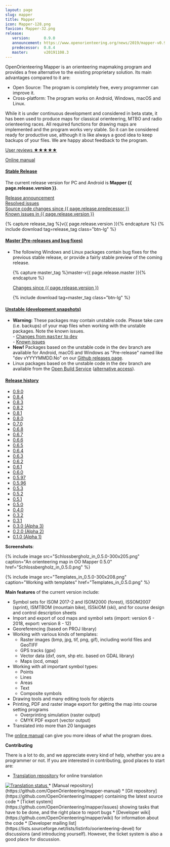 ```yaml
---
layout: page
slug: mapper
title: Mapper
icon: Mapper-128.png
favicon: Mapper-32.png
release:
   version:      0.9.0
   announcement: https://www.openorienteering.org/news/2019/mapper-v0.9.0-released
   predecessor:  0.8.4
   master:       v20191108.3
---
```


OpenOrienteering Mapper is an orienteering mapmaking program and provides a free alternative to the existing proprietary solution. Its main advantages compared to it are:
	
  * Open Source: The program is completely free, every programmer can improve it.
  * Cross-platform: The program works on Android, Windows, macOS and Linux.

While it is under continuous development and considered in beta state, it has been used to produce maps for classical orienteering, MTBO and radio orienteering races. All required functions for drawing maps are implemented and the program works very stable. So it can be considered ready for productive use, although it is like always a good idea to keep backups of your files. We are happy about feedback to the program.

[User reviews &#9733;&#9733;&#9733;&#9733;&#9733;](user-reviews.html)

[Online manual](https://www.openorienteering.org/mapper-manual/)

<div class="panel-group" id="release-selection" role="tablist" aria-multiselectable="true">
  <div class="panel panel-info">
    <div class="panel-heading" role="tab" id="heading-stable-release">
      <h4 class="panel-title">
        <a role="button" data-toggle="collapse" data-parent="#release-selection" href="#collapse-stable-release" aria-expanded="true" aria-controls="collapse-stable-release">
          Stable Release
        </a>
      </h4>
    </div>
    <div id="collapse-stable-release" class="panel-collapse collapse in" role="tabpanel" aria-labelledby="heading-stable-release">
      <div class="panel-body">
        <p>The current release version for PC and Android is <b>Mapper {{ page.release.version }}</b>.</p>
        <p><a href="{{ page.release.announcement }}">Release announcement</a>
        <br/><a href="https://github.com/OpenOrienteering/mapper/issues?q=milestone:v{{ page.release.version }}+is:closed">Resolved issues</a>
        <br/><a href="https://github.com/OpenOrienteering/mapper/compare/v{{ page.release.predecessor }}...v{{ page.release.version }}">Source code changes since {{ page.release.predecessor }}</a>
        <br/><a href="https://github.com/OpenOrienteering/mapper/issues?q=label:%22known%20issues%20v{{ page.release.version }}%22">Known issues in {{ page.release.version }}</a></p>
        {% capture release_tag %}v{{ page.release.version }}{% endcapture %}
        {% include download tag=release_tag class="btn-lg" %}
      </div>
    </div>
  </div>
  <div class="panel panel-default">
    <div class="panel-heading" role="tab" id="heading-master-release">
      <h4 class="panel-title">
        <a class="collapsed" role="button" data-toggle="collapse" data-parent="#release-selection" href="#collapse-master-release" aria-expanded="false" aria-controls="collapse-master-release">
          Master (Pre-releases and bug fixes)
        </a>
      </h4>
    </div>
    <div id="collapse-master-release" class="panel-collapse collapse panel" role="tabpanel" aria-labelledby="heading-master-release">
      <ul class="list-group">
        <li class="list-group-item">
        <p>The following Windows and Linux packages contain bug fixes for the previous stable release, or provide a fairly stable preview of the coming release.</p>
        {% capture master_tag %}master-v{{ page.release.master }}{% endcapture %}
        <p><a href="https://github.com/OpenOrienteering/mapper/compare/v{{ page.release.version }}...{{ page.release.master }}">Changes since {{ page.release.version }}</a></p>
        {% include download tag=master_tag class="btn-lg" %}
        </li>
      </ul>
    </div>
  </div>
  <div class="panel panel-danger">
    <div class="panel-heading" role="tab" id="heading-unstable-release">
      <h4 class="panel-title">
        <a class="collapsed" role="button" data-toggle="collapse" data-parent="#release-selection" href="#collapse-unstable-release" aria-expanded="false" aria-controls="collapse-unstable-release">
          Unstable (development snapshots)
        </a>
      </h4>
    </div>
    <div id="collapse-unstable-release" class="panel-collapse collapse panel" role="tabpanel" aria-labelledby="heading-unstable-release">
      <ul class="list-group">
        <li class="list-group-item">
        <b>Warning:</b> These packages may contain unstable code. Please take care (i.e. backups) of your map files when working with the unstable packages. Note the known issues.<br />
        - <a href="https://github.com/OpenOrienteering/mapper/compare/master...dev">Changes from <tt>master</tt> to <tt>dev</tt></a><br />
        - <a href="https://github.com/OpenOrienteering/mapper/issues?q=is:open%20label:%22known%20issues%20unstable%22">Known issues</a>
        </li>
        <li class="list-group-item">
        <b>New!</b> Packages based on the unstable code in the <tt>dev</tt> branch are available for Android, macOS and Windows as "Pre-release" named like "dev vYYYYMMDD.No" on our <a href="https://github.com/OpenOrienteering/mapper/releases">Github releases page</a>.
        </li>
        <li class="list-group-item">
          Linux packages based on the unstable code in the <tt>dev</tt> branch are available from the 
          <a href="https://software.opensuse.org/download.html?project=home%3Adg0yt&package=openorienteering-mapper-unstable">Open Build Service</a>
          (<a href="https://download.opensuse.org/repositories/home:/dg0yt/">alternative access</a>).
        </li>	
      </ul>
    </div>
  </div>
  <div class="panel panel-default">
    <div class="panel-heading" role="tab" id="heading-release-history">
      <h4 class="panel-title">
        <a class="collapsed" role="button" data-toggle="collapse" data-parent="#release-selection" href="#collapse-release-history" aria-expanded="false" aria-controls="collapse-release-history">
          Release history
        </a>
      </h4>
    </div>
    <div id="collapse-release-history" class="panel-collapse collapse panel" role="tabpanel" aria-labelledby="heading-release-history">
      <ul class="list-group">
        <li class="list-group-item"><a href="https://github.com/OpenOrienteering/mapper/releases/tag/v0.9.0">0.9.0</a></li>
        <li class="list-group-item"><a href="https://github.com/OpenOrienteering/mapper/releases/tag/v0.8.4">0.8.4</a></li>
        <li class="list-group-item"><a href="https://github.com/OpenOrienteering/mapper/releases/tag/v0.8.3">0.8.3</a></li>
        <li class="list-group-item"><a href="https://github.com/OpenOrienteering/mapper/releases/tag/v0.8.2">0.8.2</a></li>
        <li class="list-group-item"><a href="https://github.com/OpenOrienteering/mapper/releases/tag/v0.8.1">0.8.1</a></li>
        <li class="list-group-item"><a href="https://github.com/OpenOrienteering/mapper/releases/tag/v0.8.0">0.8.0</a></li>
        <li class="list-group-item"><a href="https://github.com/OpenOrienteering/mapper/releases/tag/v0.7.0">0.7.0</a></li>
        <li class="list-group-item"><a href="https://github.com/OpenOrienteering/mapper/releases/tag/v0.6.8">0.6.8</a></li>
        <li class="list-group-item"><a href="https://github.com/OpenOrienteering/mapper/releases/tag/v0.6.7">0.6.7</a></li>
        <li class="list-group-item"><a href="https://github.com/OpenOrienteering/mapper/releases/tag/v0.6.6">0.6.6</a></li>
        <li class="list-group-item"><a href="https://github.com/OpenOrienteering/mapper/releases/tag/v0.6.5">0.6.5</a></li>
        <li class="list-group-item"><a href="https://github.com/OpenOrienteering/mapper/releases/tag/v0.6.4">0.6.4</a></li>
        <li class="list-group-item"><a href="https://github.com/OpenOrienteering/mapper/releases/tag/v0.6.3">0.6.3</a></li>
        <li class="list-group-item"><a href="https://github.com/OpenOrienteering/mapper/releases/tag/v0.6.2">0.6.2</a></li>
        <li class="list-group-item"><a href="https://github.com/OpenOrienteering/mapper/releases/tag/v0.6.1">0.6.1</a></li>
        <li class="list-group-item"><a href="https://github.com/OpenOrienteering/mapper/releases/tag/v0.6.0">0.6.0</a></li>
        <li class="list-group-item"><a href="https://github.com/OpenOrienteering/mapper/releases/tag/v0.5.97">0.5.97</a></li>
        <li class="list-group-item"><a href="/news/2014/mapper-0-6-0-beta-release">0.5.96</a></li>
        <li class="list-group-item"><a href="/news/2013/mapper-0-5-3-release-candidate-available">0.5.3</a></li>
        <li class="list-group-item"><a href="/news/2013/ocd-import-up-to-version-11-openorienteering-mapper-release-0-5-2">0.5.2</a></li>
        <li class="list-group-item"><a href="/news/2013/openorienteering-mapper-polished-released-0-5-1">0.5.1</a></li>
        <li class="list-group-item"><a href="/news/2013/the-next-step-openorienteering-mapper-0-5-0">0.5.0</a></li>
        <li class="list-group-item"><a href="/news/2012/openorienteering-mapper-0-4-provides-a-wealth-of-new-features">0.4.0</a></li>
        <li class="list-group-item"><a href="/news/2012/new-openorienteering-mapper-release-for-mac-os-x">0.3.2</a></li>
        <li class="list-group-item"><a href="/news/2012/openorienteering-mapper-alpha-release-0-3-1">0.3.1</a></li>
        <li class="list-group-item"><a href="/news/2012/third-alpha-version-of-openorienteering-mapper">0.3.0 (Alpha 3)</a></li>
        <li class="list-group-item"><a href="/news/2012/second-alpha-version-of-openorienteering-mapper">0.2.0 (Alpha 2)</a></li>
        <li class="list-group-item"><a href="/news/2012/first-alpha-release-of-openorienteering-mapper">0.1.0 (Alpha 1)</a></li>
      </ul>
    </div>
  </div>
</div>


**Screenshots**:

{% include image src="Schlossbergholz_in_0.5.0-300x205.png" caption="An orienteering map in OO Mapper 0.5.0" href="Schlossbergholz_in_0.5.0.png" %}

{% include image src="Templates_in_0.5.0-300x208.png" caption="Working with templates" href="Templates_in_0.5.0.png" %}


**Main features** of the current version include:
	
  * Symbol sets for ISOM 2017-2 and ISOM2000 (forest), ISSOM2007 (sprint), ISMTBOM (mountain bike), ISSkiOM (ski),
    and for course design and control description sheets
  * Import and export of ocd maps and symbol sets (import: version 6 - 2018, export: version 8 - 12)
  * Georeferencing (based on PROJ library)
  * Working with various kinds of templates:
    * Raster images (bmp, jpg, tif, png, gif), including world files and GeoTIFF
    * GPS tracks (gpx)
    * Vector data (dxf, osm, shp etc. based on GDAL library)
    * Maps (ocd, omap)
  * Working with all important symbol types:
    * Points
    * Lines
    * Areas
    * Text
    * Composite symbols
  * Drawing tools and many editing tools for objects
  * Printing, PDF and raster image export for getting the map into course setting programs
    * Overprinting simulation (raster output)
    * CMYK PDF export (vector output)
  * Translated into more than 20 languages

The [online manual](https://www.openorienteering.org/mapper-manual/) can give you more ideas of what the program does.


**Contributing**

There is a lot to do, and we appreciate every kind of help, whether you are a programmer or not. If you are interested in contributing, good places to start are:

  * [Translation repository](https://hosted.weblate.org/engage/openorienteering/) for online translation<br/>
    <a href="https://hosted.weblate.org/engage/openorienteering/?utm_source=widget">
<img src="https://hosted.weblate.org/widgets/openorienteering/-/287x66-grey.png" alt="Translation status" />
</a>
  * [Manual repository](https://github.com/OpenOrienteering/mapper-manual)
  * [Git repository](https://github.com/OpenOrienteering/mapper) containing the latest source code
  * [Ticket system](https://github.com/OpenOrienteering/mapper/issues) showing tasks that have to be done, and the right place to report bugs
  * [Developer wiki](https://github.com/OpenOrienteering/mapper/wiki) for information about the code
  * [Developer mailing list](https://lists.sourceforge.net/lists/listinfo/oorienteering-devel) for discussions (and introducing yourself). However, the ticket system is also a good place for discussion.
  
